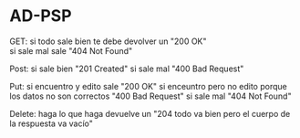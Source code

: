 # AD-PSP

GET:
si todo sale bien te debe devolver un "200 OK" <br />
si sale mal sale "404 Not Found"

Post: 
si sale bien "201 Created"
si sale mal "400 Bad Request"

Put:
si encuentro y edito sale "200 OK"
si enceuntro pero no edito porque los datos no son correctos "400 Bad Request"
si sale mal "404 Not Found"

Delete:
haga lo que haga devuelve un "204 todo va bien pero el cuerpo de la respuesta va vacío"
